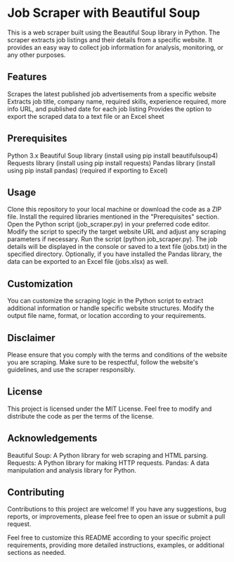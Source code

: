 <h1>Job Scraper with Beautiful Soup</h1>
This is a web scraper built using the Beautiful Soup library in Python. The scraper extracts job listings and their details from a specific website. It provides an easy way to collect job information for analysis, monitoring, or any other purposes.

<h2>Features</h2>
<ls>
Scrapes the latest published job advertisements from a specific website
Extracts job title, company name, required skills, experience required, more info URL, and published date for each job listing
Provides the option to export the scraped data to a text file or an Excel sheet</ls>
<h2>Prerequisites</h2>
Python 3.x
Beautiful Soup library (install using pip install beautifulsoup4)
Requests library (install using pip install requests)
Pandas library (install using pip install pandas) (required if exporting to Excel)
<h2>Usage</h2>
Clone this repository to your local machine or download the code as a ZIP file.
Install the required libraries mentioned in the "Prerequisites" section.
Open the Python script (job_scraper.py) in your preferred code editor.
Modify the script to specify the target website URL and adjust any scraping parameters if necessary.
Run the script (python job_scraper.py).
The job details will be displayed in the console or saved to a text file (jobs.txt) in the specified directory.
Optionally, if you have installed the Pandas library, the data can be exported to an Excel file (jobs.xlsx) as well.
<h2>Customization</h2>
You can customize the scraping logic in the Python script to extract additional information or handle specific website structures.
Modify the output file name, format, or location according to your requirements.
<h2>Disclaimer</h2>
Please ensure that you comply with the terms and conditions of the website you are scraping. Make sure to be respectful, follow the website's guidelines, and use the scraper responsibly.

<h2>License</h2>
This project is licensed under the MIT License. Feel free to modify and distribute the code as per the terms of the license.

<h2>Acknowledgements</h2>
Beautiful Soup: A Python library for web scraping and HTML parsing.
Requests: A Python library for making HTTP requests.
Pandas: A data manipulation and analysis library for Python.
<h2>Contributing</h2>
Contributions to this project are welcome! If you have any suggestions, bug reports, or improvements, please feel free to open an issue or submit a pull request.

Feel free to customize this README according to your specific project requirements, providing more detailed instructions, examples, or additional sections as needed.
